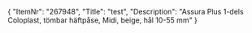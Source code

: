 {
  "ItemNr": "267948",
  "Title": "test",
  "Description": "Assura Plus 1-dels Coloplast, tömbar häftpåse, Midi, beige, hål 10-55 mm"
}